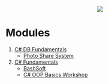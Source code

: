 <p align="center">
<a href="https://softuni.bg/"><img src="https://i.imgur.com/BvR3u9u.png"> </a>
</p>

# Modules

1. [C# DB Fundamentals](https://github.com/jackofdiamond5/Software-University/tree/master/C%23%20DB%20Fundamentals)
   - [Photo Share System](https://github.com/jackofdiamond5/Software-University/tree/master/C%23%20DB%20Fundamentals/DB%20Advanced%20-%20EF%20Core/PhotoShare)
2. [C# Fundamentals](https://github.com/jackofdiamond5/Software-University/tree/master/C%23%20Fundamentals)
   - [BashSoft](https://github.com/jackofdiamond5/Software-University/tree/master/C%23%20Fundamentals/BashSoft)
   - [C# OOP Basics Workshop](https://github.com/jackofdiamond5/Software-University/tree/master/C%23%20Fundamentals/C%23%20OOP%20Basics/Lab_WorkShop)
